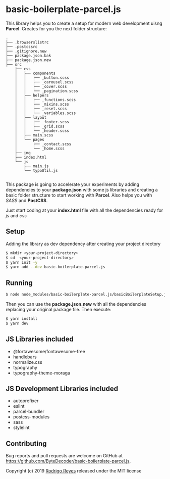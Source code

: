 # basic-boilerplate-parcel.js

This library helps you to create a setup for modern web development uisng **Parcel**.
Creates for you the next folder structure:

```
.
├── .browserslistrc
├── .postcssrc
├── .gitignore.new
├── package.json.bak
├── package.json.new
├── src
    ├── css
    │   ├── components
    │   │   ├── _button.scss
    │   │   ├── _carousel.scss
    │   │   ├── _cover.scss
    │   │   └── _pagination.scss
    │   ├── helpers
    │   │   ├── _functions.scss
    │   │   ├── _mixins.scss
    │   │   ├── _reset.scss
    │   │   └── _variables.scss
    │   ├── layout
    │   │   ├── _footer.scss
    │   │   ├── _grid.scss
    │   │   └── _header.scss
    │   ├── main.scss
    │   └── pages
    │       ├── _contact.scss
    │       └── _home.scss
    ├── img
    ├── index.html
    └── js
        ├── main.js
        └── typoUtil.js


```

This package is going to accelerate your experiments by adding dependencies to your **package.json** with some js libraries and creating a basic folder structure to start
working with **Parcel**. Also helps you with *SASS* and **PostCSS**.


Just start coding at your **index.html** file with all the dependencies ready for *js* and *css*

## Setup
Adding the library as dev dependency after creating your project directory
```bash
$ mkdir <your-project-directory>
$ cd  <your-project-directory>
$ yarn init -y
$ yarn add --dev basic-boilerplate-parcel.js
```

## Running

```bash
$ node node_modules/basic-boilerplate-parcel.js/basicBoilerplateSetup.js 
```

Then you can use the **package.json.new** with all the dependencies replacing your original package file. Then execute:

```bash
$ yarn install
$ yarn dev
```

## JS Libraries included

- @fortawesome/fontawesome-free
- handlebars
- normalize.css
- typography
- typography-theme-moraga

## JS Development Libraries included

  - autoprefixer
  - eslint
  - parcel-bundler
  - postcss-modules
  - sass
  - stylelint
    
## Contributing

Bug reports and pull requests are welcome on GitHub at https://github.com/ByteDecoder/basic-boilerplate-parcel.js.


Copyright (c) 2019 [Rodrigo Reyes](https://twitter.com/bytedecoder) released under the MIT license
